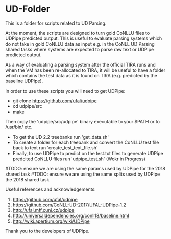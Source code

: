 # UD-Folder

This is a folder for scripts related to UD Parsing. 

At the moment, the scripts are designed to turn gold CoNLLU files to UDPipe predicted output. This is useful to evaluate parsing systems which do not take in gold CoNLLU data as input e.g. in the CoNLL UD Parsing shared tasks where systems are expected to parse raw text or UDPipe predicted output. 

As a way of evaluating a parsing system after the official TIRA runs and when the VM has been re-allocated to TIRA, it will be useful to have a folder which contains the test data as it is found on TIRA (e.g. predicted by the baseline UDPipe).

In order to use these scripts you will need to get UDPipe: 

- git clone https://github.com/ufal/udpipe
- cd udpipe/src
- make

Then copy the 'udpipe/src/udpipe' binary executable to your $PATH or to /usr/bin/ etc. 

- To get the UD 2.2 treebanks run 'get_data.sh'
- To create a folder for each treebank and convert the CoNLLU test file back to text run 'create_test_text_file.sh'
- Finally, to use UDPipe to predict on the test.txt files to generate UDPipe predcited CoNLLU files run 'udpipe_test.sh' (Wokr in Progress)

#TODO: ensure we are using the same params used by UDPipe for the 2018 shared task
#TODO: ensure we are using the same splits used by UDPipe the 2018 shared task

Useful references and acknowledgements:

1. https://github.com/ufal/udpipe
2. https://github.com/CoNLL-UD-2017/UFAL-UDPipe-1.2
3. http://ufal.mff.cuni.cz/udpipe
4. http://universaldependencies.org/conll18/baseline.html
5. http://wiki.apertium.org/wiki/UDPipe

Thank you to the developers of UDPipe.
